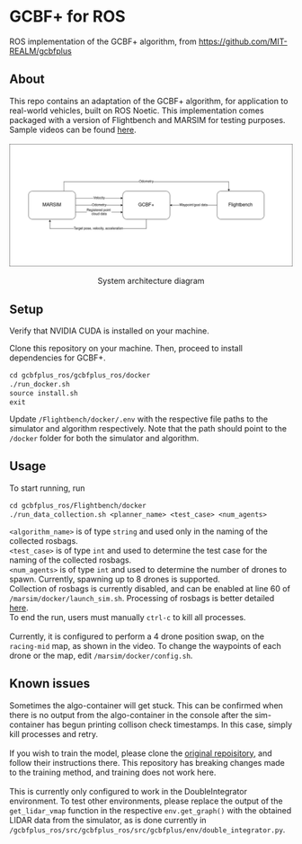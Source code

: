 # GCBF+ for ROS
ROS implementation of the GCBF+ algorithm, from https://github.com/MIT-REALM/gcbfplus

## About
This repo contains an adaptation of the GCBF+ algorithm, for application to real-world vehicles, built on ROS Noetic. This implementation comes packaged with a version of Flightbench and MARSIM for testing purposes. \
Sample videos can be found [here](https://youtube.com/playlist?list=PL12zLXi4Ok1X7GVKHpEpGT2uaTv1C64nN&si=iJ7RtSvj2UF87I7p). \
\
![architecture](images/simple.png)
<p align="center">System architecture diagram</p>

## Setup
Verify that NVIDIA CUDA is installed on your machine. 

Clone this repository on your machine.
Then, proceed to install dependencies for GCBF+.
```
cd gcbfplus_ros/gcbfplus_ros/docker
./run_docker.sh
source install.sh
exit
```
Update `/Flightbench/docker/.env` with the respective file paths to the simulator and algorithm respectively. Note that the path should point to the `/docker` folder for both the simulator and algorithm.


## Usage
To start running, run 
``` 
cd gcbfplus_ros/Flightbench/docker
./run_data_collection.sh <planner_name> <test_case> <num_agents>
``` 
```<algorithm_name>``` is of type `string` and used only in the naming of the collected rosbags. \
```<test_case>``` is of type `int` and used to determine the test case for the naming of the collected rosbags. \
```<num_agents>``` is of type `int` and used to determine the number of drones to spawn. Currently, spawning up to 8 drones is supported. \
Collection of rosbags is currently disabled, and can be enabled at line 60 of ```/marsim/docker/launch_sim.sh```. Processing of rosbags is better detailed [here](https://github.com/DinoHub/Flightbench/blob/development/README.md#data-processing). \
To end the run, users must manually ```ctrl-c``` to kill all processes. \
\
Currently, it is configured to perform a 4 drone position swap, on the ```racing-mid``` map, as shown in the video.
To change the waypoints of each drone or the map, edit ```/marsim/docker/config.sh```. 

## Known issues
Sometimes the algo-container will get stuck. This can be confirmed when there is no output from the algo-container in the console after the sim-container has begun printing collison check timestamps. In this case, simply kill processes and retry. \
\
If you wish to train the model, please clone the [original repoisitory](https://github.com/MIT-REALM/gcbfplus/), and follow their instructions there. This repository has breaking changes made to the training method, and training does not work here. \
\
This is currently only configured to work in the DoubleIntegrator environment. To test other environments, please replace the output of the ```get_lidar_vmap``` function in the respective ```env.get_graph()``` with the obtained LIDAR data from the simulator, as is done currently in ```/gcbfplus_ros/src/gcbfplus_ros/src/gcbfplus/env/double_integrator.py```.